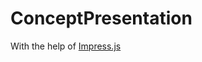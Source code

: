 ConceptPresentation
===================

With the help of [Impress.js](https://github.com/bartaz/impress.js)